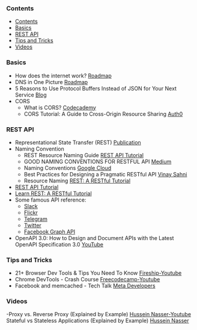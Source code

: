 ### Contents

- [Contents](#contents)
- [Basics](#basics)
- [REST API](#rest-api)
- [Tips and Tricks](#tips-and-tricks)
- [Videos](#videos)


### Basics
* How does the internet work? [Roadmap](https://roadmap.sh/guides/what-is-internet)
* DNS in One Picture [Roadmap](https://roadmap.sh/guides/dns-in-one-picture)
* 5 Reasons to Use Protocol Buffers Instead of JSON for Your Next Service [Blog](https://codeclimate.com/blog/choose-protocol-buffers/)
* CORS
  * What is CORS? [Codecademy](https://www.codecademy.com/articles/what-is-cors)
  * CORS Tutorial: A Guide to Cross-Origin Resource Sharing [Auth0](https://auth0.com/blog/cors-tutorial-a-guide-to-cross-origin-resource-sharing/)

### REST API

* Representational State Transfer (REST) [Publication](https://www.ics.uci.edu/~fielding/pubs/dissertation/rest_arch_style.htm)
* Naming Convention
  * REST Resource Naming Guide [REST API Tutorial](https://restfulapi.net/resource-naming/)
  * GOOD NAMING CONVENTIONS FOR RESTFUL API [Medium](https://medium.com/@md.sheeraz/good-naming-conventions-for-restful-api-985650e55e9e)
  * Naming Conventions [Google Cloud](https://cloud.google.com/apis/design/naming_convention)
  * Best Practices for Designing a Pragmatic RESTful API [Vinay Sahni](https://www.vinaysahni.com/best-practices-for-a-pragmatic-restful-api)
  * Resource Naming [REST: A RESTful Tutorial](https://www.restapitutorial.com/lessons/restfulresourcenaming.html)
* [REST API Tutorial](https://restfulapi.net/)
* [Learn REST: A RESTful Tutorial](https://www.restapitutorial.com/)
* Some famous API reference:
  * [Slack](https://api.slack.com/methods)
  * [Flickr](https://www.flickr.com/services/api/)
  * [Telegram](https://core.telegram.org/methods)
  * [Twitter](https://developer.twitter.com/en/docs/api-reference-index)
  * [Facebook Graph API](https://developers.facebook.com/docs/graph-api/)
* OpenAPI 3.0: How to Design and Document APIs with the Latest OpenAPI Specification 3.0 [YouTube](https://youtu.be/6kwmW_p_Tig)

### Tips and Tricks

- 21+ Browser Dev Tools & Tips You Need To Know [Fireship-Youtube](https://youtu.be/TcTSqhpm80Y?si=eL4gJ_NlrVC5_KDq)
- Chrome DevTools - Crash Course [Freecodecamp-Youtube](https://youtu.be/gTVpBbFWry8?si=I-pP-rBLhd2qvUIa)
- Facebook and memcached - Tech Talk [Meta Developers](https://youtu.be/UH7wkvcf0ys?si=Yur3EPIPYpwAucJN)

### Videos

-Proxy vs. Reverse Proxy (Explained by Example) [Hussein Nasser-Youtube](https://youtu.be/ozhe__GdWC8?si=9U5HRdUUKhq8oYLY)
Stateful vs Stateless Applications (Explained by Example) [Hussein Nasser](https://youtu.be/nFPzI_Qg3FU?si=CIj76dLehZbi4E7A)